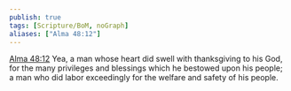 ```yaml
---
publish: true
tags: [Scripture/BoM, noGraph]
aliases: ["Alma 48:12"]
---
```

[Alma 48:12](https://churchofjesuschrist.org/study/scriptures/bofm/alma/48?lang=eng&id=p12#p12) Yea, a man whose heart did swell with thanksgiving to his God, for the many privileges and blessings which he bestowed upon his people; a man who did labor exceedingly for the welfare and safety of his people.
